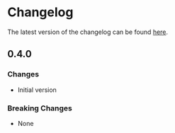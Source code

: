 # Changelog

The latest version of the changelog can be found [here](/Azure/bicep-registry-modules/blob/main/avm/ptn/authorization/policy-assignment/CHANGELOG.md).

## 0.4.0

### Changes

- Initial version

### Breaking Changes

- None
